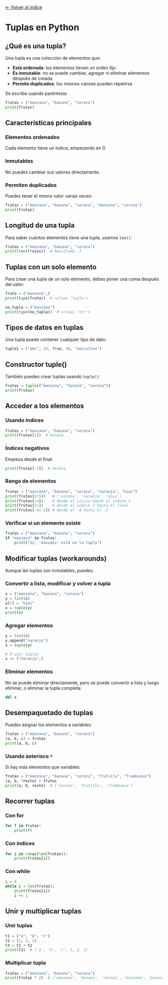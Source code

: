 [← Volver al índice](README.md)

# Tuplas en Python

## ¿Qué es una tupla?

Una tupla es una colección de elementos que:

- **Está ordenada**: los elementos tienen un orden fijo
- **Es inmutable**: no se puede cambiar, agregar ni eliminar elementos después de creada
- **Permite duplicados**: los mismos valores pueden repetirse

Se escribe usando paréntesis:

```python
frutas = ("manzana", "banana", "cereza")
print(frutas)
```

## Características principales

### Elementos ordenados
Cada elemento tiene un índice, empezando en 0.

### Inmutables
No puedes cambiar sus valores directamente.

### Permiten duplicados
Puedes tener el mismo valor varias veces:

```python
frutas = ("manzana", "banana", "cereza", "manzana", "cereza")
print(frutas)
```

## Longitud de una tupla

Para saber cuántos elementos tiene una tupla, usamos `len()`:

```python
frutas = ("manzana", "banana", "cereza")
print(len(frutas))  # Resultado: 3
```

## Tuplas con un solo elemento

Para crear una tupla de un solo elemento, debes poner una coma después del valor:

```python
fruta = ("manzana",)
print(type(fruta))  # <class 'tuple'>

no_tupla = ("manzana")
print(type(no_tupla))  # <class 'str'>
```

## Tipos de datos en tuplas

Una tupla puede contener cualquier tipo de dato:

```python
tuple1 = ("abc", 34, True, 40, "masculino")
```

## Constructor tuple()

También puedes crear tuplas usando `tuple()`:

```python
frutas = tuple(("manzana", "banana", "cereza"))
print(frutas)
```

## Acceder a los elementos

### Usando índices

```python
frutas = ("manzana", "banana", "cereza")
print(frutas[1])  # banana
```

### Índices negativos

Empieza desde el final:

```python
print(frutas[-1])  # cereza
```

### Rango de elementos

```python
frutas = ("manzana", "banana", "cereza", "naranja", "kiwi")
print(frutas[2:5])   # ('cereza', 'naranja', 'kiwi')
print(frutas[:4])    # desde el inicio hasta el índice 3
print(frutas[2:])    # desde el índice 2 hasta el final
print(frutas[-4:-1]) # desde el -4 hasta el -2
```

### Verificar si un elemento existe

```python
frutas = ("manzana", "banana", "cereza")
if "manzana" in frutas:
    print("Sí, 'manzana' está en la tupla")
```

## Modificar tuplas (workarounds)

Aunque las tuplas son inmutables, puedes:

### Convertir a lista, modificar y volver a tupla

```python
x = ("manzana", "banana", "cereza")
y = list(x)
y[1] = "kiwi"
x = tuple(y)
print(x)
```

### Agregar elementos

```python
y = list(x)
y.append("naranja")
x = tuple(y)

# O unir tuplas
x += ("naranja",)
```

### Eliminar elementos

No se puede eliminar directamente, pero se puede convertir a lista y luego eliminar, o eliminar la tupla completa:

```python
del x
```

## Desempaquetado de tuplas

Puedes asignar los elementos a variables:

```python
frutas = ("manzana", "banana", "cereza")
(a, b, c) = frutas
print(a, b, c)
```

### Usando asterisco `*`

Si hay más elementos que variables:

```python
frutas = ("manzana", "banana", "cereza", "frutilla", "frambuesa")
(a, b, *resto) = frutas
print(a, b, resto)  # ['cereza', 'frutilla', 'frambuesa']
```

## Recorrer tuplas

### Con for

```python
for f in frutas:
    print(f)
```

### Con índices

```python
for i in range(len(frutas)):
    print(frutas[i])
```

### Con while

```python
i = 0
while i < len(frutas):
    print(frutas[i])
    i += 1
```

## Unir y multiplicar tuplas

### Unir tuplas

```python
t1 = ("a", "b", "c")
t2 = (1, 2, 3)
t3 = t1 + t2
print(t3)  # ('a', 'b', 'c', 1, 2, 3)
```

### Multiplicar tupla

```python
frutas = ("manzana", "banana", "cereza")
print(frutas * 2)  # ('manzana', 'banana', 'cereza', 'manzana', 'banana', 'cereza')
```